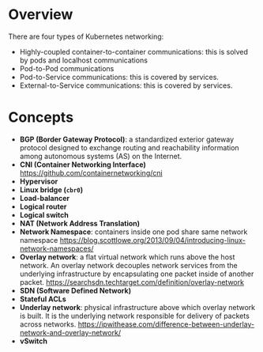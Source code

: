 # Overview

There are four types of Kubernetes networking:

* Highly-coupled container-to-container communications: this is solved by pods and localhost communications
* Pod-to-Pod communications 
* Pod-to-Service communications: this is covered by services.
* External-to-Service communications: this is covered by services.


# Concepts

* **BGP (Border Gateway Protocol)**: a standardized exterior gateway protocol designed to exchange routing and reachability information among autonomous systems (AS) on the Internet.
* **CNI (Container Networking Interface)** https://github.com/containernetworking/cni
* **Hypervisor**
* **Linux bridge (`cbr0`)**
* **Load-balancer**
* **Logical router**
* **Logical switch**
* **NAT (Network Address Translation)**
* **Network Namespace**: containers inside one pod share same network namespace https://blog.scottlowe.org/2013/09/04/introducing-linux-network-namespaces/
* **Overlay network**: a flat virtual network which runs above the host network. An overlay network decouples network services from the underlying infrastructure by encapsulating one packet inside of another packet. https://searchsdn.techtarget.com/definition/overlay-network
* **SDN (Software Defined Network)**
* **Stateful ACLs**
* **Underlay network**: physical infrastructure above which overlay network is built. It is the underlying network responsible for delivery of packets across networks. https://ipwithease.com/difference-between-underlay-network-and-overlay-network/
* **vSwitch**

